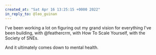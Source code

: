 ```yaml
---
created_at: "Sat Apr 16 13:25:15 +0000 2022"
in_reply_to: @leo_guinan
---
```


I've been working a lot on figuring out my grand vision for everything I've been building, with @feathercrm, with How To Scale Yourself, with the Society of SNEs. 

And it ultimately comes down to mental health.